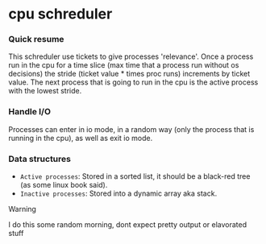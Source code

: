 # cpu schreduler

### Quick resume

This schreduler use tickets to give
processes 'relevance'. Once a process run
in the cpu for a time slice (max time that a process
run without os decisions) the stride (ticket value * times proc runs)
increments by ticket value. The next process that is going to run
in the cpu is the active process with the lowest stride.

### Handle I/O

Processes can enter in io mode, in a random way
(only the process that is running in the cpu),
as well as exit io mode.

### Data structures

 - `Active processes`: Stored in a sorted list,
 it should be a black-red tree (as some linux book said).
 - `Inactive processes`: Stored into a dynamic array aka stack.

> [!WARNING]
> I do this some random morning, dont expect pretty output or elavorated stuff
